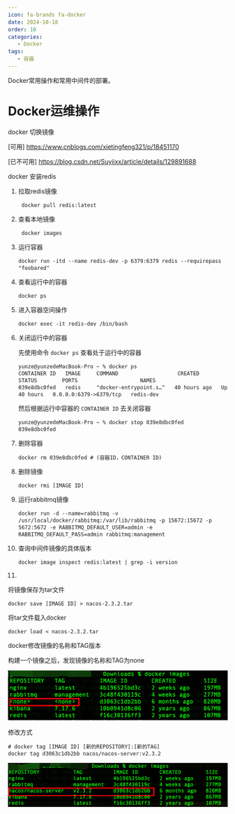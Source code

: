 ```yaml
---
icon: fa-brands fa-docker
date: 2024-10-18
order: 10
categories:
   - Docker
tags:
   - 容器
---
```


Docker常用操作和常用中间件的部署。

<!-- more -->

# Docker运维操作

docker 切换镜像

[可用] https://www.cnblogs.com/xietingfeng321/p/18451170

[已不可用] https://blog.csdn.net/Suyiixx/article/details/129891688

docker 安装redis

1. 拉取redis镜像
   ```shell
    docker pull redis:latest
   ```

2. 查看本地镜像
   ```shell
    docker images
   ```

3. 运行容器
    ```shell
    docker run -itd --name redis-dev -p 6379:6379 redis --requirepass "foobared"
    ```

4. 查看运行中的容器
    ```shell
    docker ps
    ```

5. 进入容器空间操作
    ```shell
    docker exec -it redis-dev /bin/bash
    ```

6. 关闭运行中的容器

   先使用命令 `docker ps` 查看处于运行中的容器

   ```shell
   yunze@yunzedeMacBook-Pro ~ % docker ps
   CONTAINER ID   IMAGE     COMMAND                   CREATED        STATUS        PORTS                    NAMES
   039e8dbc0fed   redis     "docker-entrypoint.s…"   40 hours ago   Up 40 hours   0.0.0.0:6379->6379/tcp   redis-dev
   ```

   然后根据运行中容器的 `CONTAINER ID` 去关闭容器

   ```shell
   yunze@yunzedeMacBook-Pro ~ % docker stop 039e8dbc0fed
   039e8dbc0fed
   ```
   
7. 删除容器

   ```shell
   docker rm 039e8dbc0fed # (容器ID，CONTAINER ID)
   ```
   
8. 删除镜像

   ```shell
   docker rmi [IMAGE ID]
   ```
9. 运行rabbitmq镜像

   ```shell
   docker run -d --name=rabbitmq -v /usr/local/docker/rabbitmq:/var/lib/rabbitmq -p 15672:15672 -p 5672:5672 -e RABBITMQ_DEFAULT_USER=admin -e RABBITMQ_DEFAULT_PASS=admin rabbitmq:management
   ```



10. 查询中间件镜像的具体版本

    ```shell
    docker image inspect redis:latest | grep -i version
    ```

    

11. 



将镜像保存为tar文件

```shell
docker save [IMAGE ID] > nacos-2.3.2.tar
```

将tar文件载入docker

```shell
docker load < nacos-2.3.2.tar
```



docker修改镜像的名称和TAG版本

构建一个镜像之后，发现镜像的名称和TAG为none

![image-20241019152703306](images/image-20241019152703306.png)

修改方式

```shell
# docker tag [IMAGE ID] [新的REPOSITORY]:[新的TAG]
docker tag d3063c1db2bb nacos/nacos-server:v2.3.2
```

![image-20241019152927309](images/image-20241019152927309.png)
